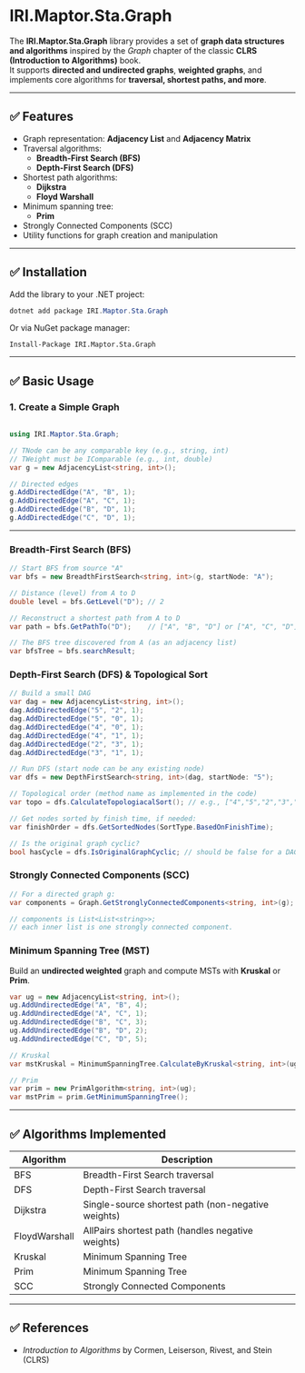 ﻿# IRI.Maptor.Sta.Graph

The **IRI.Maptor.Sta.Graph** library provides a set of **graph data structures and algorithms** inspired by the *Graph* chapter of the classic **CLRS (Introduction to Algorithms)** book.  
It supports **directed and undirected graphs**, **weighted graphs**, and implements core algorithms for **traversal, shortest paths, and more**.

---

## ✅ Features

- Graph representation: **Adjacency List** and **Adjacency Matrix**
- Traversal algorithms:
  - **Breadth-First Search (BFS)**
  - **Depth-First Search (DFS)**
- Shortest path algorithms:
  - **Dijkstra**
  - **Floyd Warshall**
- Minimum spanning tree:
  - **Prim**
- Strongly Connected Components (SCC)
- Utility functions for graph creation and manipulation

---

## ✅ Installation

Add the library to your .NET project:

```powershell
dotnet add package IRI.Maptor.Sta.Graph
```

Or via NuGet package manager:

```
Install-Package IRI.Maptor.Sta.Graph
```

---

## ✅ Basic Usage

### 1. Create a Simple Graph

```csharp
 
using IRI.Maptor.Sta.Graph;

// TNode can be any comparable key (e.g., string, int)
// TWeight must be IComparable (e.g., int, double)
var g = new AdjacencyList<string, int>();

// Directed edges
g.AddDirectedEdge("A", "B", 1);
g.AddDirectedEdge("A", "C", 1);
g.AddDirectedEdge("B", "D", 1);
g.AddDirectedEdge("C", "D", 1);

```

---

### Breadth-First Search (BFS)

```csharp
// Start BFS from source "A"
var bfs = new BreadthFirstSearch<string, int>(g, startNode: "A");

// Distance (level) from A to D
double level = bfs.GetLevel("D"); // 2

// Reconstruct a shortest path from A to D
var path = bfs.GetPathTo("D");    // ["A", "B", "D"] or ["A", "C", "D"]

// The BFS tree discovered from A (as an adjacency list)
var bfsTree = bfs.searchResult;
```

### Depth-First Search (DFS) & Topological Sort

```csharp
// Build a small DAG
var dag = new AdjacencyList<string, int>();
dag.AddDirectedEdge("5", "2", 1);
dag.AddDirectedEdge("5", "0", 1);
dag.AddDirectedEdge("4", "0", 1);
dag.AddDirectedEdge("4", "1", 1);
dag.AddDirectedEdge("2", "3", 1);
dag.AddDirectedEdge("3", "1", 1);

// Run DFS (start node can be any existing node)
var dfs = new DepthFirstSearch<string, int>(dag, startNode: "5");

// Topological order (method name as implemented in the code)
var topo = dfs.CalculateTopologiacalSort(); // e.g., ["4","5","2","3","1","0"]

// Get nodes sorted by finish time, if needed:
var finishOrder = dfs.GetSortedNodes(SortType.BasedOnFinishTime);

// Is the original graph cyclic?
bool hasCycle = dfs.IsOriginalGraphCyclic; // should be false for a DAG
```

### Strongly Connected Components (SCC)

```csharp
// For a directed graph g:
var components = Graph.GetStronglyConnectedComponents<string, int>(g);

// components is List<List<string>>;
// each inner list is one strongly connected component.
```

### Minimum Spanning Tree (MST)

Build an **undirected weighted** graph and compute MSTs with **Kruskal** or **Prim**.

```csharp
var ug = new AdjacencyList<string, int>();
ug.AddUndirectedEdge("A", "B", 4);
ug.AddUndirectedEdge("A", "C", 1);
ug.AddUndirectedEdge("B", "C", 3);
ug.AddUndirectedEdge("B", "D", 2);
ug.AddUndirectedEdge("C", "D", 5);

// Kruskal
var mstKruskal = MinimumSpanningTree.CalculateByKruskal<string, int>(ug);

// Prim
var prim = new PrimAlgorithm<string, int>(ug);
var mstPrim = prim.GetMinimumSpanningTree();
```

---

## ✅ Algorithms Implemented

| Algorithm         | Description                                |
|-------------------|--------------------------------------------|
| BFS               | Breadth-First Search traversal            |
| DFS               | Depth-First Search traversal              |
| Dijkstra          | Single-source shortest path (non-negative weights) |
| FloydWarshall     | AllPairs shortest path (handles negative weights) |
| Kruskal           | Minimum Spanning Tree                    |  
| Prim              | Minimum Spanning Tree                    |  
| SCC               | Strongly Connected Components            |

---

## ✅ References
- *Introduction to Algorithms* by Cormen, Leiserson, Rivest, and Stein (CLRS) 
